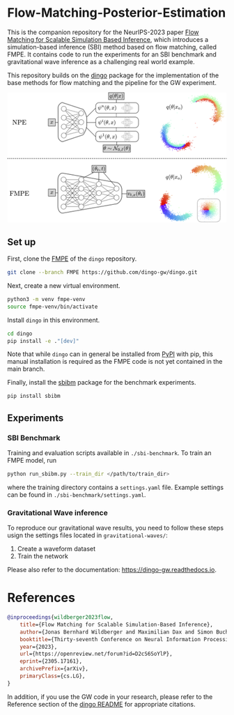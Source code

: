 # Flow-Matching-Posterior-Estimation

This is the companion repository for the NeurIPS-2023 paper [Flow Matching for Scalable 
Simulation Based Inference](https://neurips.cc/virtual/2023/poster/72395), which 
introduces a simulation-based inference (SBI) method based on flow matching, called FMPE.
It contains code to run the experiments for an SBI benchmark and gravitational wave 
inference as a challenging real world example.

This repository builds on the [dingo](https://github.com/dingo-gw/dingo) package for the
implementation of the base methods for flow matching and the pipeline for the GW 
experiment.

![alt text](figures/fmpe.png)

## Set up
First, clone the [FMPE](https://github.com/dingo-gw/dingo/tree/FMPE) of the `dingo` 
repository.

```sh
git clone --branch FMPE https://github.com/dingo-gw/dingo.git
```

Next, create a new virtual environment.

```sh
python3 -m venv fmpe-venv
source fmpe-venv/bin/activate
```

Install `dingo` in this environment.

```sh
cd dingo
pip install -e ."[dev]"
```

Note that while `dingo` can in general be installed from 
[PyPI](https://pypi.org/project/dingo-gw/) with pip, this manual installation is required 
as the FMPE code is not yet contained in the main branch. 

Finally, install the [sbibm](https://github.com/sbi-benchmark/sbibm) package for the 
benchmark experiments.

```sh
pip install sbibm
```

## Experiments

### SBI Benchmark 

Training and evaluation scripts available in `./sbi-benchmark`. To train an FMPE model,
run

```sh
python run_sbibm.py --train_dir </path/to/train_dir>
```

where the training directory contains a `settings.yaml` file. Example settings can be 
found in `./sbi-benchmark/settings.yaml`.

### Gravitational Wave inference

To reproduce our gravitational wave results, you need to follow these steps usign the settings files located in `gravitational-waves/`:
1. Create a waveform dataset
2. Train the network 


Please also refer to the documentation: https://dingo-gw.readthedocs.io.


# References

```bibtex
@inproceedings{wildberger2023flow,
    title={Flow Matching for Scalable Simulation-Based Inference},
    author={Jonas Bernhard Wildberger and Maximilian Dax and Simon Buchholz and Stephen R Green and Jakob H. Macke and Bernhard Sch{\"o}lkopf},
    booktitle={Thirty-seventh Conference on Neural Information Processing Systems},
    year={2023},
    url={https://openreview.net/forum?id=D2cS6SoYlP},
    eprint={2305.17161},
    archivePrefix={arXiv},
    primaryClass={cs.LG},
}
```

In addition, if you use the GW code in your research, please refer to the Reference 
section of the [dingo README](https://github.com/dingo-gw/dingo#references) for 
appropriate citations.
